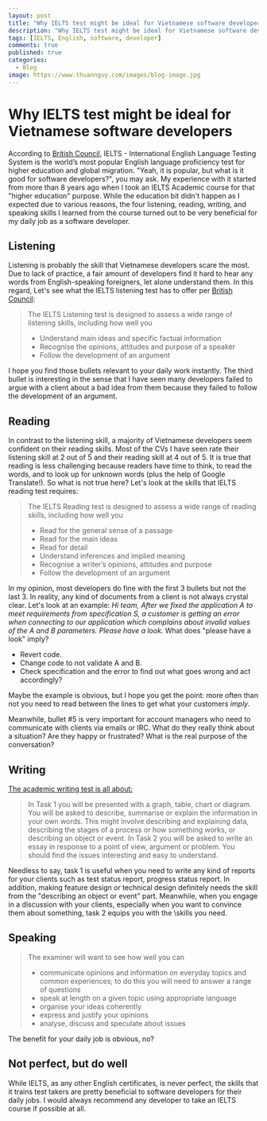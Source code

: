 ```yaml
---
layout: post
title: "Why IELTS test might be ideal for Vietnamese software developers"
description: "Why IELTS test might be ideal for Vietnamese software developers"
tags: [IELTS, English, software, developer]
comments: true
published: true
categories:
  - Blog
image: https://www.thuannguy.com/images/blog-image.jpg
---
```

# Why IELTS test might be ideal for Vietnamese software developers

According to [British Council](takeielts.britishcouncil.org), IELTS - International English Language Testing System is the world’s most popular English language proficiency test for higher education and global migration. "Yeah, it is popular, but what is it good for software developers?", you may ask. My experience with it started from more than 8 years ago when I took an IELTS Academic course for that "higher education" purpose. While the education bit didn't happen as I expected due to various reasons, the four listening, reading, writing, and speaking skills I learned from the course turned out to be very beneficial for my daily job as a software developer.

## Listening

Listening is probably the skill that Vietnamese developers scare the most. Due to lack of practice, a fair amount of developers find it hard to hear any words from English-speaking foreigners, let alone understand them. In this regard, Let's see what the IELTS listening test has to offer per [British Council](http://takeielts.britishcouncil.org/prepare-test/understand-test-format/listening-test):

> The IELTS Listening test is designed to assess a wide range of listening skills, including how well you
> - Understand main ideas and specific factual information
> - Recognise the opinions, attitudes and purpose of a speaker
> - Follow the development of an argument

I hope you find those bullets relevant to your daily work instantly. The third bullet is interesting in the sense that I have seen many developers failed to argue with a client about a bad idea from them because they failed to follow the development of an argument.

## Reading

In contrast to the listening skill, a majority of Vietnamese developers seem confident on their reading skills. Most of the CVs I have seen rate their listening skill at 2 out of 5 and their reading skill at 4 out of 5. It is true that reading is less challenging because readers have time to think, to read the words, and to look up for unknown words (plus the help of Google Translate!). So what is not true here? Let's look at the skills that IELTS reading test requires:

> The IELTS Reading test is designed to assess a wide range of reading skills, including how well you
> - Read for the general sense of a passage
> - Read for the main ideas
> - Read for detail
> - Understand inferences and implied meaning
> - Recognise a writer’s opinions, attitudes and purpose
> - Follow the development of an argument

In my opinion, most developers do fine with the first 3 bullets but not the last 3. In reality, any kind of documents from a client is not always crystal clear. Let's look at an example: *Hi team, After we fixed the application A to meet requirements from specification S, a customer is getting an error when connecting to our application which complains about invalid values of the A and B parameters. Please have a look.* What does "please have a look" imply?

- Revert code.
- Change code to not validate A and B.
- Check specification and the error to find out what goes wrong and act accordingly?

Maybe the example is obvious, but I hope you get the point: more often than not you need to read between the lines to get what your customers *imply*.

Meanwhile, bullet #5 is very important for account managers who need to communicate with clients via emails or IRC. What do they really think about a situation? Are they happy or frustrated? What is the real purpose of the conversation?

## Writing

[The academic writing test is all about:](http://takeielts.britishcouncil.org/prepare-test/understand-test-format/writing-test)

> In Task 1 you will be presented with a graph, table, chart or diagram. You will be asked to describe, summarise or explain the information in your own words. This might involve describing and explaining data, describing the stages of a process or how something works, or describing an object or event.
> In Task 2 you will be asked to write an essay in response to a point of view, argument or problem. You should find the issues interesting and easy to understand.

Needless to say, task 1 is useful when you need to write any kind of reports for your clients such as test status report, progress status report. In addition, making feature design or technical design definitely needs the skill from the "describing an object or event" part. Meanwhile, when you engage in a discussion with your clients, especially when you want to convince them about something, task 2 equips you with the \skills you need.

## Speaking

> The examiner will want to see how well you can
> - communicate opinions and information on everyday topics and common experiences; to do this you will need to answer a range of questions
> - speak at length on a given topic using appropriate language
> - organise your ideas coherently
> - express and justify your opinions
> - analyse, discuss and speculate about issues

The benefit for your daily job is obvious, no?

## Not perfect, but do well

While IELTS, as any other English certificates, is never perfect, the skills that it trains test takers are pretty beneficial to software developers for their daily jobs. I would always recommend any developer to take an IELTS course if possible at all. 
